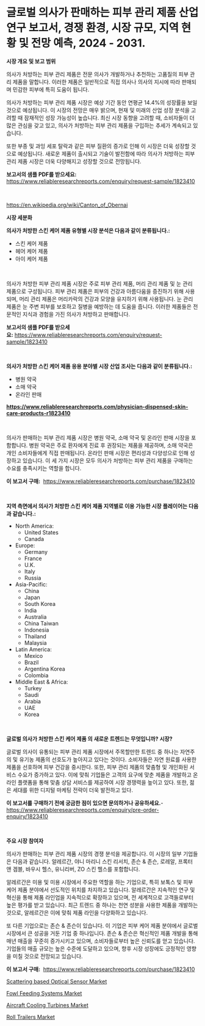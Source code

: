 <p><h1>글로벌 의사가 판매하는 피부 관리 제품 산업 연구 보고서, 경쟁 환경, 시장 규모, 지역 현황 및 전망 예측, 2024 - 2031.</h1></p><p><strong>시장 개요 및 보고 범위</strong></p>
<p><p>의사가 처방하는 피부 관리 제품은 전문 의사가 개발하거나 추천하는 고품질의 피부 관리 제품을 말합니다. 이러한 제품은 일반적으로 직접 의사나 의사의 지시에 따라 판매되며 민감한 피부에 특히 도움이 됩니다. </p><p>의사가 처방하는 피부 관리 제품 시장은 예상 기간 동안 연평균 14.4%의 성장률을 보일 것으로 예상됩니다. 이 시장의 전망은 매우 밝으며, 현재 및 미래의 산업 성장 분석을 고려할 때 잠재적인 성장 가능성이 높습니다. 최신 시장 동향을 고려할 때, 소비자들이 더 많은 관심을 갖고 있고, 의사가 처방하는 피부 관리 제품을 구입하는 추세가 계속되고 있습니다. </p><p>또한 부종 및 과잉 세포 탈락과 같은 피부 질환의 증가로 인해 이 시장은 더욱 성장할 것으로 예상됩니다. 새로운 제품이 출시되고 기술이 발전함에 따라 의사가 처방하는 피부 관리 제품 시장은 더욱 다양해지고 성장할 것으로 전망됩니다.</p></p>
<p><strong>보고서의 샘플 PDF를 받으세요:</strong> <a href="https://www.reliableresearchreports.com/enquiry/request-sample/1823410">https://www.reliableresearchreports.com/enquiry/request-sample/1823410</a></p>
<p>&nbsp;</p>
<p><a href="https://en.wikipedia.org/wiki/Canton_of_Obernai">https://en.wikipedia.org/wiki/Canton_of_Obernai</a></p>
<p><strong>시장 세분화</strong></p>
<p><strong>의사가 처방한 스킨 케어 제품 유형별 시장 분석은 다음과 같이 분류됩니다.:</strong></p>
<p><ul><li>스킨 케어 제품</li><li>헤어 케어 제품</li><li>아이 케어 제품</li></ul></p>
<p>&nbsp;</p>
<p><p>의사가 처방한 피부 관리 제품 시장은 주로 피부 관리 제품, 머리 관리 제품 및 눈 관리 제품으로 구성됩니다. 피부 관리 제품은 피부의 건강과 아름다움을 증진하기 위해 사용되며, 머리 관리 제품은 머리카락의 건강과 모양을 유지하기 위해 사용됩니다. 눈 관리 제품은 눈 주변 피부를 보호하고 질병을 예방하는 데 도움을 줍니다. 이러한 제품들은 전문적인 지식과 경험을 가진 의사가 처방하고 판매합니다.</p></p>
<p><strong>보고서의 샘플 PDF를 받으세요:</strong>&nbsp;<a href="https://www.reliableresearchreports.com/enquiry/request-sample/1823410">https://www.reliableresearchreports.com/enquiry/request-sample/1823410</a></p>
<p>&nbsp;</p>
<p><strong> 의사가 처방한 스킨 케어 제품 응용 분야별 시장 산업 조사는 다음과 같이 분류됩니다.:</strong></p>
<p><ul><li>병원 약국</li><li>소매 약국</li><li>온라인 판매</li></ul></p>
<p><strong><a href="https://www.reliableresearchreports.com/physician-dispensed-skin-care-products-r1823410">https://www.reliableresearchreports.com/physician-dispensed-skin-care-products-r1823410</a></strong></p>
<p>&nbsp;</p>
<p><p>의사가 판매하는 피부 관리 제품 시장은 병원 약국, 소매 약국 및 온라인 판매 시장을 포함합니다. 병원 약국은 주로 환자에게 진료 후 권장되는 제품을 제공하며, 소매 약국은 개인 소비자들에게 직접 판매됩니다. 온라인 판매 시장은 편리성과 다양성으로 인해 성장하고 있습니다. 이 세 가지 시장은 모두 의사가 처방하는 피부 관리 제품을 구매하는 수요를 충족시키는 역할을 합니다.</p></p>
<p><strong>이 보고서 구매:</strong>&nbsp; <a href="https://www.reliableresearchreports.com/purchase/1823410">https://www.reliableresearchreports.com/purchase/1823410</a></p>
<p>&nbsp;</p>
<p><strong>지역 측면에서 의사가 처방한 스킨 케어 제품 지역별로 이용 가능한 시장 플레이어는 다음과 같습니다.:</strong></p>
<p><ul>
    <li>
        North America:
        <ul>
            <li>United States</li>
            <li>Canada</li>
        </ul>
    </li>
    <li>
        Europe:
        <ul>
            <li>Germany</li>
            <li>France</li>
            <li>U.K.</li>
            <li>Italy</li>
            <li>Russia</li>
        </ul>
    </li>
    <li>
        Asia-Pacific:
        <ul>
            <li>China</li>
            <li>Japan</li>
            <li>South Korea</li>
            <li>India</li>
            <li>Australia</li>
            <li>China Taiwan</li>
            <li>Indonesia</li>
            <li>Thailand</li>
            <li>Malaysia</li>
        </ul>
    </li>
    <li>
        Latin America:
        <ul>
            <li>Mexico</li>
            <li>Brazil</li>
            <li>Argentina Korea</li>
            <li>Colombia</li>
        </ul>
    </li>
    <li>
        Middle East & Africa:
        <ul>
            <li>Turkey</li>
            <li>Saudi</li>
            <li>Arabia</li>
            <li>UAE</li>
            <li>Korea</li>
        </ul>
    </li>
    </ul></p>
<p>&nbsp;</p>
<p><strong>글로벌 의사가 처방한 스킨 케어 제품 의 새로운 트렌드는 무엇입니까? 시장?</strong></p>
<p><p>글로벌 의사이 유통되는 피부 관리 제품 시장에서 주목할만한 트렌드 중 하나는 자연주의 및 유기농 제품의 선호도가 높아지고 있다는 것이다. 소비자들은 자연 원료를 사용한 제품을 선호하며 피부 건강을 중시한다. 또한, 피부 관리 제품의 맞춤형 및 개인화된 서비스 수요가 증가하고 있다. 이에 맞춰 기업들은 고객의 요구에 맞춘 제품을 개발하고 온라인 플랫폼을 통해 맞춤 상담 서비스를 제공하여 시장 경쟁력을 높이고 있다. 또한, 젊은 세대를 위한 디지털 마케팅 전략이 더욱 발전하고 있다.</p></p>
<p><strong>이 보고서를 구매하기 전에 궁금한 점이 있으면 문의하거나 공유하세요.</strong>- <a href="https://www.reliableresearchreports.com/enquiry/pre-order-enquiry/1823410">https://www.reliableresearchreports.com/enquiry/pre-order-enquiry/1823410</a></p>
<p>&nbsp;</p>
<p><strong>주요 시장 참여자</strong></p>
<p><p>의사가 판매하는 피부 관리 제품 시장의 경쟁 분석을 제공합니다. 이 시장의 일부 기업들은 다음과 같습니다. 알레르간, 야니 마리니 스킨 리서치, 존슨 & 존슨, 로레알, 프록터 앤 겜블, 바우시 헬스, 유니리버, ZO 스킨 헬스를 포함합니다. </p><p>알레르간은 미용 및 미용 시장에서 주요한 역할을 하는 기업으로, 특히 보톡스 및 피부 케어 제품 분야에서 선도적인 위치를 차지하고 있습니다. 알레르간은 지속적인 연구 및 혁신을 통해 제품 라인업을 지속적으로 확장하고 있으며, 전 세계적으로 고객들로부터 높은 평가를 받고 있습니다. 최근 트렌드 중 하나는 천연 성분을 사용한 제품을 개발하는 것으로, 알레르간은 이에 맞춰 제품 라인을 다양화하고 있습니다.</p><p>또 다른 기업으로는 존슨 & 존슨이 있습니다. 이 기업은 피부 케어 제품 분야에서 글로벌 시장에서 큰 성공을 거둔 기업 중 하나입니다. 존슨 & 존슨은 혁신적인 제품 개발을 통해 매년 매출을 꾸준히 증가시키고 있으며, 소비자들로부터 높은 신뢰도를 얻고 있습니다. 기업들의 매출 규모는 높은 수준에 도달하고 있으며, 향후 시장 성장에도 긍정적인 영향을 미칠 것으로 전망되고 있습니다.</p></p>
<p><strong>이 보고서 구매:</strong>&nbsp;&nbsp;<a href="https://www.reliableresearchreports.com/purchase/1823410">https://www.reliableresearchreports.com/purchase/1823410</a></p>
<p><p><a href="https://medium.com/@lawrencekelley6262/global-scattering-based-optical-sensor-market-by-product-type-by-application-by-region-and-daf169532e3a">Scattering based Optical Sensor Market</a></p><p><a href="https://issuu.com/reportprime-2/docs/fowl-feeding-systems-market-size-2030.pptx">Fowl Feeding Systems Market</a></p><p><a href="https://github.com/BurtonGALEN/Market-Research-Report-List-1/blob/main/aircraft-cooling-turbines-market.md">Aircraft Cooling Turbines Market</a></p><p><a href="https://github.com/VincentButlerjXXf/Market-Research-Report-List-1/blob/main/roll-trailers-market.md">Roll Trailers Market</a></p></p>